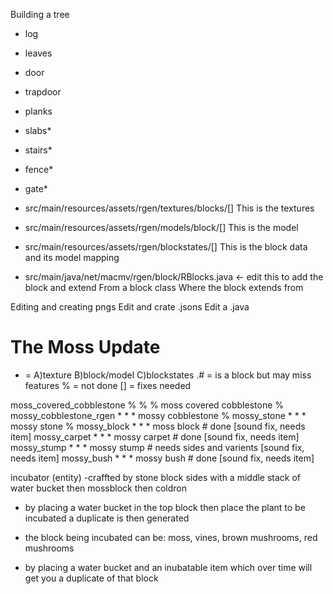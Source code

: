 Building a tree
 - log
 - leaves
 - door
 - trapdoor
 - planks

 - slabs*
 - stairs*
 - fence*
 - gate*

- src/main/resources/assets/rgen/textures/blocks/[]
This is the textures

- src/main/resources/assets/rgen/models/block/[]
This is the model

- src/main/resources/assets/rgen/blockstates/[]
This is the block data and its model mapping 

- src/main/java/net/macmv/rgen/block/RBlocks.java <- edit this to add the block and extend From a block class
Where the block extends from


Editing and creating pngs
Edit and crate .jsons
Edit a .java


# The Moss Update
* = A)texture B)block/model C)blockstates
.# = is a block but may miss features
% = not done
[] = fixes needed 

moss_covered_cobblestone % % % moss covered cobblestone   %
mossy_cobblestone_rgen * * * mossy cobblestone            %
mossy_stone * * * mossy stone                             %
mossy_block * * * moss block                              # done [sound fix, needs item]
mossy_carpet * * * mossy carpet                           # done [sound fix, needs item]
mossy_stump * * * mossy stump                             # needs sides and varients 
                                                            [sound fix, needs item]
mossy_bush * * * mossy bush                               # done [sound fix, needs item]

incubator (entity)
-craffted by stone block sides with a middle stack of water bucket then mossblock then coldron 

- by placing a water bucket in the top block then place the plant to be incubated a duplicate is then generated

- the block being incubated can be: moss, vines, brown mushrooms, red mushrooms

- by placing a water bucket and an inubatable item which over time will get you a duplicate of that block
